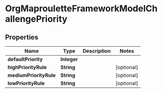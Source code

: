 # OrgMaprouletteFrameworkModelChallengePriority

## Properties
Name | Type | Description | Notes
------------ | ------------- | ------------- | -------------
**defaultPriority** | **Integer** |  | 
**highPriorityRule** | **String** |  |  [optional]
**mediumPriorityRule** | **String** |  |  [optional]
**lowPriorityRule** | **String** |  |  [optional]
